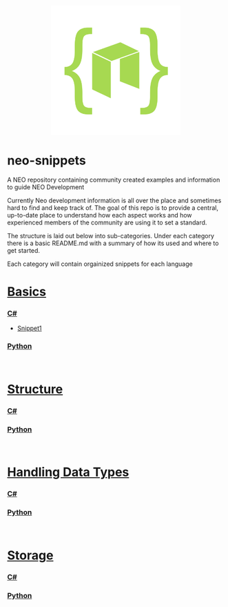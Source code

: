 <p align="center">
  <img
    src="./neo-snippets-logo-solo.png"
    width="300px;">
</p>

# neo-snippets
A NEO repository containing community created examples and information to guide NEO Development

Currently Neo development information is all over the place and sometimes hard to find and keep track of. The goal of this repo is to provide a central, up-to-date place to understand how each aspect works and how experienced members of the community are using it to set a standard.

The structure is laid out below into sub-categories. Under each category there is a basic README.md with a summary of how its used and where to get started. 

Each category will contain orgainized snippets for each language

# [Basics](./Basics)
### [C#](./Basics/csharp-basics)
- [Snippet1](./Basics/csharp-basics/Snippet1.cs)

### [Python](./Basics/python-basics)

<br>

# [Structure](./Structure)
### [C#](./Structure/csharp-structure)

### [Python](./Structure/python-structure)

<br>

# [Handling Data Types](./HandlingDataTypes)
### [C#](./HandlingDataTypes/csharp-handling-data-types)

### [Python](./HandlingDataTypes/python-handling-data-types)

<br>

# [Storage](./Storage)
### [C#](./Storage/csharp-storage)

### [Python](./Storage/python-storage)

<br>

